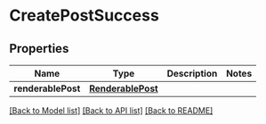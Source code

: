 # CreatePostSuccess

## Properties
Name | Type | Description | Notes
------------ | ------------- | ------------- | -------------
**renderablePost** | [**RenderablePost**](RenderablePost.md) |  | 

[[Back to Model list]](../README.md#documentation-for-models) [[Back to API list]](../README.md#documentation-for-api-endpoints) [[Back to README]](../README.md)



